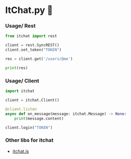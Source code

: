 # ItChat.py 🐍

### Usage/ Rest
```py
from itchat import rest

client = rest.SyncREST()
client.set_token("TOKEN")

res = client.get('/users/@me')

print(res)
```

### Usage/ Client
```py
import itchat

client = itchat.Client()

@client.listen
async def on_message(message: itchat.Message) -> None:
    print(message.content)

client.login("TOKEN")
```



### Other libs for itchat

- [itchat.js](https://github.com/itchatapp/itchat.js)
